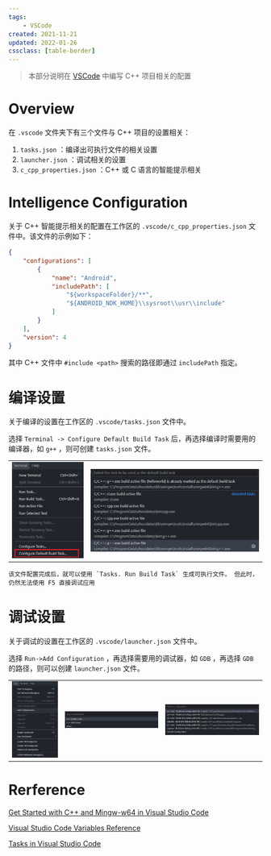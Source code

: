 ```yaml
---
tags:
    - VSCode
created: 2021-11-21
updated: 2022-01-26
cssclass: [table-border]
---
```


> 本部分说明在 [VSCode](../VSCode.md) 中编写 C++ 项目相关的配置

# Overview

在 `.vscode` 文件夹下有三个文件与 C++ 项目的设置相关：

1.  `tasks.json` ：编译出可执行文件的相关设置
2.  `launcher.json` ：调试相关的设置
3.  `c_cpp_properties.json` ：C++ 或 C 语言的智能提示相关

# Intelligence Configuration

关于 C++ 智能提示相关的配置在工作区的 `.vscode/c_cpp_properties.json` 文件中。该文件的示例如下：
```json
{
    "configurations": [
        {
            "name": "Android",
            "includePath": [
                "${workspaceFolder}/**",
                "${ANDROID_NDK_HOME}\\sysroot\\usr\\include"
            ]
        }
    ],
    "version": 4
}
```

其中 C++ 文件中 `#include <path>`  搜索的路径即通过 `includePath` 指定。

# 编译设置

关于编译的设置在工作区的 `.vscode/tasks.json` 文件中。

选择 `Terminal -> Configure Default Build Task` 后，再选择编译时需要用的编译器，如 `g++` ，则可创建 `tasks.json` 文件。

|                                                                         |                                                                        |
| ----------------------------------------------------------------------- | ---------------------------------------------------------------------- |
| ![配置 Build 任务](assets/VSCode%20-%20Cpp/image-20220125094517353.png) | ![选择目标编译器](assets/VSCode%20-%20Cpp/image-20220125094532505.png) |

```ad-note
该文件配置完成后，就可以使用 `Tasks. Run Build Task` 生成可执行文件。 但此时，仍然无法使用 F5 直接调试应用
```


# 调试设置

关于调试的设置在工作区的 `.vscode/launcher.json` 文件中。

选择 `Run->Add Configuration` ，再选择需要用的调试器，如 `GDB` ，再选择 `GDB` 的路径，则可以创建 `launcher.json` 文件。

|                                                          |                                                          |                                                          |
| -------------------------------------------------------- | -------------------------------------------------------- | -------------------------------------------------------- |
| ![增加调试的配置文件](assets/VSCode%20-%20Cpp/image-20220125094808870.png) | ![选择 GDB 调试器](assets/VSCode%20-%20Cpp/image-20220125094839848.png) | ![选择 GDB 文件路径](assets/VSCode%20-%20Cpp/image-20220125094849964.png) |

# Rerference

[Get Started with C++ and Mingw-w64 in Visual Studio Code](https://code.visualstudio.com/docs/cpp/config-mingw)

[Visual Studio Code Variables Reference](https://code.visualstudio.com/docs/editor/variables-reference)

[Tasks in Visual Studio Code](https://code.visualstudio.com/docs/editor/tasks#_run-behavior)